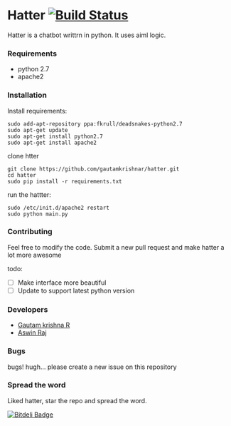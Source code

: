 # Hatter [![Build Status](https://travis-ci.org/gautamkrishnar/hatter.svg?branch=master)](https://travis-ci.org/gautamkrishnar/hatter)
Hatter is a chatbot writtrn in python. It uses aiml logic.

### Requirements
- python 2.7
- apache2

### Installation
Install requirements:
```
sudo add-apt-repository ppa:fkrull/deadsnakes-python2.7
sudo apt-get update 
sudo apt-get install python2.7
sudo apt-get install apache2
```

clone htter
````
git clone https://github.com/gautamkrishnar/hatter.git
cd hatter
sudo pip install -r requirements.txt
````

run the hattter:
````
sudo /etc/init.d/apache2 restart
sudo python main.py
````

### Contributing
Feel free to modify the code. Submit a new pull request and make hatter a lot more awesome

todo:

- [ ] Make interface more beautiful
- [ ] Update to support latest python version

### Developers
- [Gautam krishna R](https://github.com/gautamkrishnar)
- [Aswin Raj](https://github.com/zero-coder)

### Bugs
bugs! hugh... please create a new issue on this repository

### Spread the word
Liked hatter, star the repo and spread the word.


[![Bitdeli Badge](https://d2weczhvl823v0.cloudfront.net/gautamkrishnar/hatter/trend.png)](https://bitdeli.com/free "Bitdeli Badge")

